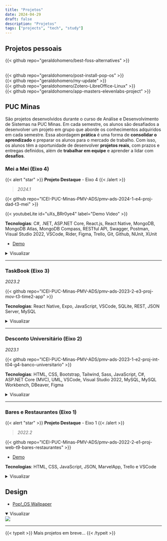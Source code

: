```yaml
---
title: "Projetos"
date: 2024-04-29
draft: false
description: "Projetos"
tags: ["projects", "tech", "study"]
---
```


## Projetos pessoais

{{< github repo="geraldohomero/best-foss-alternatives" >}}

<br>
{{< github repo="geraldohomero/post-install-pop-os" >}}
<br>
{{< github repo="geraldohomero/my-update" >}}
<br>
{{< github repo="geraldohomero/Zotero-LibreOffice-Linux" >}}
<br>
{{< github repo="geraldohomero/app-masters-elevenlabs-project" >}}


## PUC Minas

São projetos desenvolvidos durante o curso de Análise e Desenvolvimento de Sistemas na PUC Minas. Em cada semestre, os alunos são desafiados a desenvolver um projeto em grupo que aborde os conhecimentos adquiridos em cada semestre. Essa abordagem **prática** é uma forma de **consolidar o aprendizado** e preparar os alunos para o mercado de trabalho. Com isso, os alunos têm a oportunidade de desenvolver **projetos reais**, com prazos e entregas definidos, além de **trabalhar em equipe** e aprender a lidar com **desafios**.

### Mei a Mei (Eixo 4)
{{< alert "star" >}}
**Projeto Destaque** - Eixo 4
{{< /alert >}}
>*2024.1*


{{< github repo="ICEI-PUC-Minas-PMV-ADS/pmv-ads-2024-1-e4-proj-dad-t3-mei" >}}

{{< youtubeLite id="uXs_BRr0ye4" label="Demo Video" >}}

**Tecnologias**: C#, .NET, ASP.NET Core, React.js, React Native, MongoDB, MongoDB Atlas, MongoDB Compass, RESTful API, Swagger, Postman, Visual Studio 2022, VSCode, Rider, Figma, Trello, Git, Github, NUnit, XUnit

- [Demo](https://meiameipuc.azurewebsites.net/)

<details style="cursor:pointer"><summary>Visualizar</summary>
  <img src="./img/PUCMeiAMei.png" style="border-radius:2%">
</details>

***

### TaskBook (Eixo 3)
*2023.2*

{{< github repo="ICEI-PUC-Minas-PMV-ADS/pmv-ads-2023-2-e3-proj-mov-t3-time2-app" >}}

**Tecnologias**: React Native, Expo, JavaScript, VSCode, SQLite, REST, JSON Server, MySQL

<details style="cursor:pointer"><summary>Visualizar</summary>
  <img src="./img/taskbook.png" style="border-radius:2%">
</details>

***

### Desconto Universitário (Eixo 2)
*2023.1*

{{< github repo="ICEI-PUC-Minas-PMV-ADS/pmv-ads-2023-1-e2-proj-int-t04-g4-banco-universitario" >}}

**Tecnologias**: HTML, CSS, Bootstrap, Tailwind, Sass, JavaScript, C#, ASP.NET Core (MVC), UML, VSCode, Visual Studio 2022, MySQL, MySQL Workbench, DBeaver, Figma

<details style="cursor:pointer"><summary>Visualizar</summary>
  <img src="./img/descEstud.png" style="border-radius:2%">
</details>

***

### Bares e Restaurantes (Eixo 1)
{{< alert "star" >}}
**Projeto Destaque** - Eixo 1
{{< /alert >}}
>*2022.2*

{{< github repo="ICEI-PUC-Minas-PMV-ADS/pmv-ads-2022-2-e1-proj-web-t9-bares-restaurantes" >}}

- [Demo](https://icei-puc-minas-pmv-ads.github.io/pmv-ads-2022-2-e1-proj-web-t9-bares-restaurantes/)

**Tecnologias**: HTML, CSS, JavaScript, JSON, MarvelApp, Trello e VSCode

<details style="cursor:pointer"><summary>Visualizar</summary>
  <img src="./img/BarERest.png" style="border-radius:2%">
</details>

## Design

- [Pop!_OS Wallpaper](https://www.pling.com/p/1770949/)
<details style="cursor:pointer" open><summary>Visualizar</summary>
  <img src="./img/pop-wallpaper-ultrawide.png">
</details>

***

{{< typeit >}}
Mais projetos em breve...
{{< /typeit >}}
